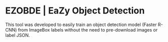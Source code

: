 # EZOBDE | EaZy Object Detection
This tool was developed to easily train an object detection model (Faster R-CNN) from ImageBox labels without the need to pre-download images or label JSON.
